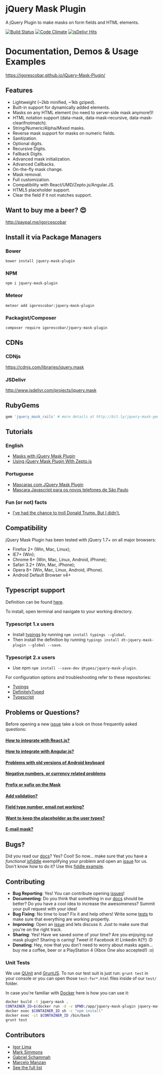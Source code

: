 # jQuery Mask Plugin
A jQuery Plugin to make masks on form fields and HTML elements.

[![Build Status](https://travis-ci.org/igorescobar/jQuery-Mask-Plugin.png)](https://travis-ci.org/igorescobar/jQuery-Mask-Plugin)
[![Code Climate](https://codeclimate.com/github/igorescobar/jQuery-Mask-Plugin.png)](https://codeclimate.com/github/igorescobar/jQuery-Mask-Plugin)
[![jsDelivr Hits](https://data.jsdelivr.com/v1/package/npm/jquery-mask-plugin/badge?style=rounded)](https://www.jsdelivr.com/package/npm/jquery-mask-plugin)

# Documentation, Demos & Usage Examples
https://igorescobar.github.io/jQuery-Mask-Plugin/

## Features

  * Lightweight (~2kb minified, ~1kb gziped).
  * Built-in support for dynamically added elements.
  * Masks on any HTML element (no need to server-side mask anymore!)!
  * HTML notation support (data-mask, data-mask-recursive, data-mask-clearifnotmatch).
  * String/Numeric/Alpha/Mixed masks.
  * Reverse mask support for masks on numeric fields.
  * Sanitization.
  * Optional digits.
  * Recursive Digits.
  * Fallback Digits.
  * Advanced mask initialization.
  * Advanced Callbacks.
  * On-the-fly mask change.
  * Mask removal.
  * Full customization.
  * Compatibility with React/UMD/Zepto.js/Angular.JS.
  * HTML5 placeholder support.
  * Clear the field if it not matches support.

## Want to buy me a beer? :heart_eyes:
http://paypal.me/igorcescobar

## Install it via Package Managers
### Bower
`bower install jquery-mask-plugin`
### NPM
`npm i jquery-mask-plugin`
### Meteor
`meteor add igorescobar:jquery-mask-plugin`
### Packagist/Composer
`composer require igorescobar/jquery-mask-plugin`

## CDNs
### CDNjs
https://cdnjs.com/libraries/jquery.mask
### JSDelivr
http://www.jsdelivr.com/projects/jquery.mask

## RubyGems
```ruby
gem 'jquery_mask_rails' # more details at http://bit.ly/jquery-mask-gem
```

## Tutorials
### English
  * [Masks with jQuery Mask Plugin](http://bit.ly/masks-with-jquery-mask-plugin)
  * [Using jQuery Mask Plugin With Zepto.js](http://bit.ly/using-jquery-mask-plugin-with-zeptojs)

### Portuguese
  * [Mascaras com JQuery Mask Plugin](http://bit.ly/mascaras-com-jquery-mask-plugin)
  * [Mascara Javascript para os novos telefones de São Paulo](http://bit.ly/mascara-javascript-para-os-novos-telefones-de-sao-paulo)

### Fun (or not) facts
  * [I’ve had the chance to troll Donald Trump. But I didn’t.](http://www.igorescobar.com/blog/2016/08/21/ive-the-chance-to-troll-donald-trump-but-i-didnt/)

## Compatibility
jQuery Mask Plugin has been tested with jQuery 1.7+ on all major browsers:

 * Firefox 2+ (Win, Mac, Linux);
 * IE7+ (Win);
 * Chrome 6+ (Win, Mac, Linux, Android, iPhone);
 * Safari 3.2+ (Win, Mac, iPhone);
 * Opera 8+ (Win, Mac, Linux, Android, iPhone).
 * Android Default Browser v4+

## Typescript support
Definition can be found [here](https://github.com/DefinitelyTyped/DefinitelyTyped/tree/master/jquery-mask-plugin).

To install, open terminal and navigate to your working directory.

### Typescript 1.x users
  * Install [typings](https://github.com/typings/typings) by running `npm install typings --global`.
  * Then install the definition by running `typings install dt~jquery-mask-plugin --global --save`.
### Typescript 2.x users
  * Use npm `npm install --save-dev @types/jquery-mask-plugin`.

For configuration options and troubleshooting refer to these repositories: 
* [Typings](https://github.com/typings/typings)
* [DefinitelyTyped](https://github.com/DefinitelyTyped/DefinitelyTyped)
* [Typescript](https://github.com/Microsoft/TypeScript)


## Problems or Questions?
Before opening a new [issue](https://github.com/igorescobar/jQuery-Mask-Plugin/issues) take a look on those frequently asked questions:
#### [How to integrate with React.js?](https://github.com/igorescobar/jQuery-Mask-Plugin/issues/498)
#### [How to integrate with Angular.js?](https://github.com/igorescobar/jQuery-Mask-Plugin/issues/499)
#### [Problems with old versions of Android keyboard](https://github.com/igorescobar/jQuery-Mask-Plugin/issues/135)
#### [Negative numbers, or currency related problems](https://github.com/igorescobar/jQuery-Mask-Plugin/issues/436#issuecomment-253176511)
#### [Prefix or sufix on the Mask](https://github.com/igorescobar/jQuery-Mask-Plugin/issues/166)
#### [Add validation?](https://github.com/igorescobar/jQuery-Mask-Plugin/issues/387#issuecomment-192998092)
#### [Field type number, email not working?](https://github.com/igorescobar/jQuery-Mask-Plugin/issues/450#issuecomment-253225719)
#### [Want to keep the placeholder as the user types?](https://github.com/igorescobar/jQuery-Mask-Plugin/issues/450#issuecomment-253225719)
#### [E-mail mask?](https://github.com/igorescobar/jQuery-Mask-Plugin/issues/582)

## Bugs?
Did you read our [docs](https://igorescobar.github.io/jQuery-Mask-Plugin/docs.html)? Yes? Cool! So now... make sure that you have a *functional* [jsfiddle](http://jsfiddle.net/) exemplifying your problem and open an [issue](https://github.com/igorescobar/jQuery-Mask-Plugin/issues) for us. Don't know how to do it? Use this [fiddle example](http://jsfiddle.net/igorescobar/6pco4om7/).

## Contributing
 * **Bug Reporting**: Yes! You can contribute opening [issues](https://github.com/igorescobar/jQuery-Mask-Plugin/issues)!
 * **Documenting**: Do you think that something in our [docs](https://github.com/igorescobar/jQuery-Mask-Plugin/tree/gh-pages) should be better? Do you have a cool idea to increase the awesomeness? Summit your pull request with your idea!
 * **Bug Fixing**: No time to lose? Fix it and help others! Write some [tests](https://github.com/igorescobar/jQuery-Mask-Plugin/tree/master/test) to make sure that everything are working propertly.
 * **Improving**: Open an [issue](https://github.com/igorescobar/jQuery-Mask-Plugin/issues) and lets discuss it. Just to make sure that you're on the right track.
 * **Sharing**: Yes! Have we saved some of your time? Are you enjoying our mask plugin? Sharing is caring! Tweet it! Facebook it! Linkedin It(?!) :D
 * **Donating**: Hey, now that you don't need to worry about masks again... buy me a coffee, beer or a PlayStation 4 (Xbox One also accepted!) :o)

### Unit Tests
We use [QUnit](http://qunitjs.com/) and [GruntJS](http://gruntjs.com/). To run our test suit is just run: ```grunt test``` in your console or you can open those ```test-for*.html``` files inside of our ```test/``` folder.

In case you're familiar with [Docker](https://www.docker.com/) here is how you can use it:
```bash
docker build -t jquery-mask .
CONTAINER_ID=$(docker run -d -v $PWD:/app/jquery-mask-plugin jquery-mask)
docker exec $CONTAINER_ID sh -c "npm install"
docker exec -it $CONTAINER_ID /bin/bash
grunt test
```

## Contributors
 * [Igor Lima](https://github.com/igorlima)
 * [Mark Simmons](https://github.com/Markipelago)
 * [Gabriel Schammah](https://github.com/gschammah)
 * [Marcelo Manzan](https://github.com/kawamanza)
 * [See the full list](https://github.com/igorescobar/jQuery-Mask-Plugin/graphs/contributors)
